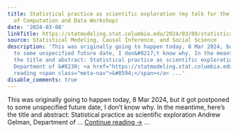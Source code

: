 ```yaml
---
title: Statistical practice as scientific exploration (my talk for the Philosophy
  of Computation and Data Workshop)
date: '2024-03-08'
linkTitle: https://statmodeling.stat.columbia.edu/2024/03/08/statistical-practice-as-scientific-exploration-my-talk-for-the-philosophy-of-computation-and-data-workshop-on-fri-8-mar-2024/
source: Statistical Modeling, Causal Inference, and Social Science
description: 'This was originally going to happen today, 8 Mar 2024, but it got postponed
  to some unspecified future date, I don&#8217;t know why. In the meantime, here&#8217;s
  the title and abstract: Statistical practice as scientific exploration Andrew Gelman,
  Department of &#8230; <a href="https://statmodeling.stat.columbia.edu/2024/03/08/statistical-practice-as-scientific-exploration-my-talk-for-the-philosophy-of-computation-and-data-workshop-on-fri-8-mar-2024/">Continue
  reading <span class="meta-nav">&#8594;</span></a> ...'
disable_comments: true
---
```

This was originally going to happen today, 8 Mar 2024, but it got postponed to some unspecified future date, I don&#8217;t know why. In the meantime, here&#8217;s the title and abstract: Statistical practice as scientific exploration Andrew Gelman, Department of &#8230; <a href="https://statmodeling.stat.columbia.edu/2024/03/08/statistical-practice-as-scientific-exploration-my-talk-for-the-philosophy-of-computation-and-data-workshop-on-fri-8-mar-2024/">Continue reading <span class="meta-nav">&#8594;</span></a> ...
